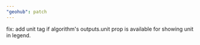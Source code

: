 ```yaml
---
"geohub": patch
---
```


fix: add unit tag if algorithm's outputs.unit prop is available for showing unit in legend.
